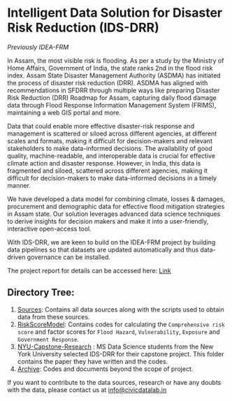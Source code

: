 # Intelligent Data Solution for Disaster Risk Reduction (IDS-DRR) 
*Previously IDEA-FRM*

In Assam, the most visible risk is flooding. As per a study by the Ministry of Home Affairs, Government of India, the state ranks 2nd in the flood risk index. Assam State Disaster Management Authority (ASDMA) has initiated the process of disaster risk reduction (DRR). ASDMA has aligned with recommendations in SFDRR through multiple ways like preparing Disaster Risk Reduction (DRR) Roadmap for Assam, capturing daily flood damage data through Flood Response Information Management System (FRIMS), maintaining a web GIS portal and more.

Data that could enable more effective disaster-risk response and management is scattered or siloed across different agencies, at different scales and formats, making it difficult for decision-makers and relevant stakeholders to make data-informed decisions. The availability of good quality, machine-readable, and interoperable data is crucial for effective climate action and disaster response. However, in India, this data is fragmented and siloed, scattered across different agencies, making it difficult for decision-makers to make data-informed decisions in a timely manner.

We have developed a data model for combining climate, losses & damages, procurement and demographic data for effective flood mitigation strategies in Assam state. Our solution leverages advanced data science techniques to derive insights for decision makers and make it into a user-friendly, interactive open-access tool.

With IDS-DRR, we are keen to build on the IDEA-FRM project by building data pipelines so that datasets are updated automatically and thus data-driven governance can be installed.

The project report for details can be accessed here: [Link](https://docs.google.com/document/d/12oSX3kltlaq1Wvxkc7GRjBkGbxu8hwpyASss7yB2dmc/edit?usp=sharing)

## Directory Tree:
1. [Sources](https://github.com/CivicDataLab/IDS-DRR-Assam/tree/main/Sources): Contains all data sources along with the scripts used to obtain data from these sources.
2. [RiskScoreModel](https://github.com/CivicDataLab/IDS-DRR-Assam/tree/main/RiskScoreModel): Contains codes for calculating the `Comprehensive risk score` and factor scores for `Flood Hazard`, `Vulnerability`, `Exposure` and `Government Response`.
3. [NYU-Capstone-Research](https://github.com/CivicDataLab/IDS-DRR-Assam/tree/main/NYU-Capstone-Research) : MS Data Science students from the New York University selected IDS-DRR for their capstone project. This folder contains the paper they have written and the codes.
4. [Archive](https://github.com/CivicDataLab/IDS-DRR-Assam/tree/main/Archive): Codes and documents beyond the scope of project. 

If you want to contribute to the data sources, research or have any doubts with the data, please contact us at info@civicdatalab.in
